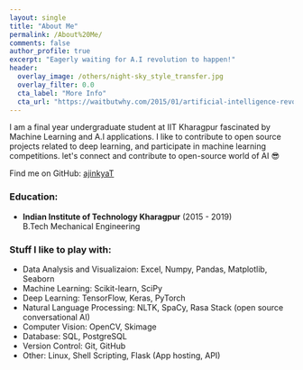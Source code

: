 ```yaml
---
layout: single
title: "About Me"
permalink: /About%20Me/
comments: false
author_profile: true
excerpt: "Eagerly waiting for A.I revolution to happen!"
header:
  overlay_image: /others/night-sky_style_transfer.jpg
  overlay_filter: 0.0
  cta_label: "More Info"
  cta_url: "https://waitbutwhy.com/2015/01/artificial-intelligence-revolution-1.html"
---
```



I am a final year undergraduate student at IIT Kharagpur fascinated by Machine Learning and A.I applications. I like to contribute to open source projects related to deep learning, and participate in machine learning competitions. let's connect and contribute to open-source world of AI :sunglasses:

Find me on GitHub: [ajinkyaT](http://github.com/ajinkyaT)


### Education:
- **Indian Institute of Technology Kharagpur** (2015 - 2019)   
  B.Tech Mechanical Engineering


### Stuff I like to play with:
- Data Analysis and Visualizaion: Excel, Numpy, Pandas, Matplotlib, Seaborn
- Machine Learning: Scikit-learn, SciPy 
- Deep Learning: TensorFlow, Keras, PyTorch
- Natural Language Processing: NLTK, SpaCy, Rasa Stack (open source conversational AI)
- Computer Vision: OpenCV, Skimage
- Database: SQL, PostgreSQL
- Version Control: Git, GitHub
- Other: Linux, Shell Scripting, Flask (App hosting, API)
